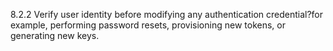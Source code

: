 8.2.2 Verify user identity before 
modifying any authentication 
credential?for example, performing 
password resets, provisioning new 
tokens, or generating new keys. 



